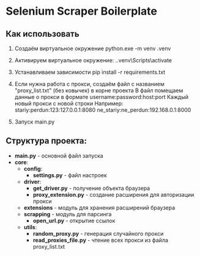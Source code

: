 # Selenium Scraper Boilerplate

## Как использовать

1. Создаём виртуальное окружение
python.exe -m venv .venv

2. Активируем виртуальное окружение:
.\.venv\Scripts\activate

3. Устанавливаем зависимости
pip install -r requirements.txt

4. Если нужна работа с прокси, создаём файл с названием "proxy_list.txt" (без ковычек) в корне проекта
В файл помещаем данные о прокси в формате username:password:host:port
Каждый новый прокси с новой строки
Например:
stariy:perdun:123:127.0.0.1:8080
ne_stariy:ne_perdun:192.168.0.1:8000

5. Запуск main.py


## Структура проекта:
- **main.py** - основной файл запуска
- **core**:
  - **config**:
    - **settings.py** - файл настроек
  - **driver**:
    - **get_driver.py** - получение объекта браузера
    - **proxy_extension.py** - создание расширения для авторизации прокси
  - **extensions** - модуль для хранения расширений браузера
  - **scrapping** - модуль для парсинга
    - **open_url.py** - открытие ссылок
  - **utils**:
    - **random_proxy.py** - генерация случайного прокси 
    - **read_proxies_file.py** - чтение всех прокси из файла proxy_list.txt